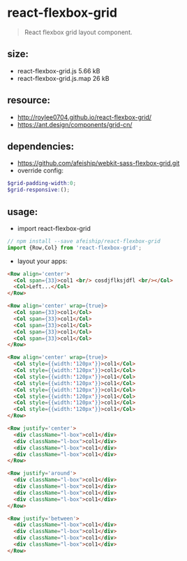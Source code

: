 # react-flexbox-grid
> React flexbox grid layout component.

## size:
+ react-flexbox-grid.js  5.66 kB
+ react-flexbox-grid.js.map    26 kB

## resource:
+ http://roylee0704.github.io/react-flexbox-grid/
+ https://ant.design/components/grid-cn/

## dependencies:
+ https://github.com/afeiship/webkit-sass-flexbox-grid.git
+ override config:
```scss
$grid-padding-width:0;
$grid-responsive:();

```


## usage:
+ import react-flexbox-grid
```javascript
// npm install --save afeiship/react-flexbox-grid
import {Row,Col} from 'react-flexbox-grid';
```

+ layout your apps:
```html
<Row align='center'>
  <Col span={33}>col1 <br/> cosdjflksjdfl <br/></Col>
  <Col>Left...</Col>
</Row>

<Row align='center' wrap={true}>
  <Col span={33}>col1</Col>
  <Col span={33}>col1</Col>
  <Col span={33}>col1</Col>
  <Col span={33}>col1</Col>
  <Col span={33}>col1</Col>
</Row>

<Row align='center' wrap={true}>
  <Col style={{width:'120px'}}>col1</Col>
  <Col style={{width:'120px'}}>col1</Col>
  <Col style={{width:'120px'}}>col1</Col>
  <Col style={{width:'120px'}}>col1</Col>
  <Col style={{width:'120px'}}>col1</Col>
  <Col style={{width:'120px'}}>col1</Col>
  <Col style={{width:'120px'}}>col1</Col>
  <Col style={{width:'120px'}}>col1</Col>
</Row>

<Row justify='center'>
  <div className="l-box">col1</div>
  <div className="l-box">col1</div>
  <div className="l-box">col1</div>
  <div className="l-box">col1</div>
</Row>

<Row justify='around'>
  <div className="l-box">col1</div>
  <div className="l-box">col1</div>
  <div className="l-box">col1</div>
  <div className="l-box">col1</div>
</Row>

<Row justify='between'>
  <div className="l-box">col1</div>
  <div className="l-box">col1</div>
  <div className="l-box">col1</div>
  <div className="l-box">col1</div>
</Row>
```
